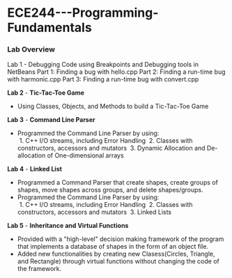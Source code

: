 # ECE244---Programming-Fundamentals

### Lab Overview
Lab 1 - Debugging Code using Breakpoints and Debugging tools in NetBeans
Part 1: Finding a bug with hello.cpp
Part 2: Finding a run-time bug with harmonic.cpp
Part 3: Finding a run-time bug with convert.cpp

**Lab 2** - **Tic-Tac-Toe Game**
- Using Classes, Objects, and Methods to build a Tic-Tac-Toe Game

**Lab 3** - **Command Line Parser**
- Programmed the Command Line Parser by using:\
&nbsp;1. C++ I/O streams, including Error Handling
&nbsp;2. Classes with constructors, accessors and mutators
&nbsp;3. Dynamic Allocation and De-allocation of One-dimensional arrays

**Lab 4** - **Linked List**
- Programmed a Command Parser that create shapes, create groups of shapes, move shapes across groups, and delete shapes/groups.
- Programmed the Command Line Parser by using:\
&nbsp;1. C++ I/O streams, including Error Handling
&nbsp;2. Classes with constructors, accessors and mutators
&nbsp;3. Linked Lists

**Lab 5** - **Inheritance and Virtual Functions**
- Provided with a "high-level" decision making framework of the program that implements a database of shapes in the form of an object file.
- Added new functionalities by creating new Clasess(Circles, Triangle, and Rectangle) through virtual functions without changing the code of the framework.

